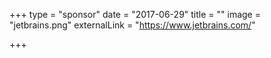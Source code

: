 +++
type = "sponsor"
date = "2017-06-29"
title = ""
image = "jetbrains.png"
externalLink = "https://www.jetbrains.com/"

+++